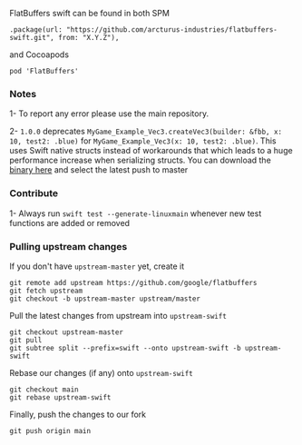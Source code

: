 FlatBuffers swift can be found in both SPM

`.package(url: "https://github.com/arcturus-industries/flatbuffers-swift.git", from: "X.Y.Z"),`

and Cocoapods

`pod 'FlatBuffers'`

### Notes

1- To report any error please use the main repository.

2- `1.0.0` deprecates `MyGame_Example_Vec3.createVec3(builder: &fbb, x: 10, test2: .blue)` for `MyGame_Example_Vec3(x: 10, test2: .blue)`. This uses Swift native structs instead of workarounds that which leads to a huge performance increase when serializing structs. You can download the [binary here](https://github.com/google/flatbuffers/actions) and select the latest push to master

### Contribute

1- Always run `swift test --generate-linuxmain` whenever new test functions are added or removed



### Pulling upstream changes

If you don't have `upstream-master` yet, create it

```
git remote add upstream https://github.com/google/flatbuffers
git fetch upstream
git checkout -b upstream-master upstream/master
```
Pull the latest changes from upstream into `upstream-swift`

```
git checkout upstream-master
git pull
git subtree split --prefix=swift --onto upstream-swift -b upstream-swift
```
Rebase our changes (if any) onto `upstream-swift`

```
git checkout main
git rebase upstream-swift
```
Finally, push the changes to our fork

```
git push origin main
```


